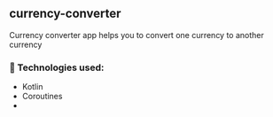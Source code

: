 ## currency-converter

Currency converter app helps you to convert one currency to another currency

### 🔨 Technologies used:
- Kotlin
- Coroutines
- 
